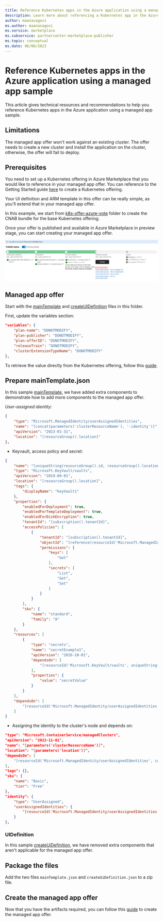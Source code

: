 ```yaml
---
title: Reference Kubernetes apps in the Azure application using a managed app sample # Add a title for the browser tab
description: Learn more about referencing a Kubernetes app in the Azure application using a managed app sample # Add a meaningful description for search results
author: maanasagovi
ms.author: maanasagovi
ms.service: marketplace
ms.subservice: partnercenter-marketplace-publisher
ms.topic: conceptual
ms.date: 06/08/2023
---
```


# Reference Kubernetes apps in the Azure application using a managed app sample

This article gives technical resources and recommendations to help you reference Kubernetes apps in the Azure application using a managed app sample.

## Limitations

The managed app offer won't work against an existing cluster. The offer needs to create a new cluster and install the application on the cluster, otherwise, the offer will fail to deploy.

## Prerequisites

You need to set up a Kubernetes offering in Azure Marketplace that you would like to reference in your managed app offer. You can reference to the Getting Started guide [here](https://github.com/Azure-Samples/kubernetes-offer-samples/blob/main/getting-started/GettingStarted.md) to create a Kubernetes offering.

Your UI definition and ARM template in this offer can be really simple, as you'll extend that in your managed app offer.

In this example, we start from [k8s-offer-azure-vote](https://github.com/Azure-Samples/kubernetes-offer-samples/tree/main/samples/k8s-offer-azure-vote) folder to create the CNAB bundle for the base Kubernetes offering.

Once your offer is published and available in Azure Marketplace in preview stage, you can start creating your managed app offer.

![Screenshot of preview link display to show managed app offer.](media/azure-container-technical-assets-kubernetes/preview-link.png)

## Managed app offer

Start with the [mainTemplate](https://github.com/Azure-Samples/kubernetes-offer-samples/blob/main/samples/managed-app-sample/mainTemplate.json) and [createUIDefinition](https://github.com/Azure-Samples/kubernetes-offer-samples/blob/main/samples/managed-app-sample/createUiDefinition.json) files in this folder. 

First, update the variables section:

```json
"variables": {
    "plan-name": "DONOTMODIFY",
    "plan-publisher": "DONOTMODIFY",
    "plan-offerID": "DONOTMODIFY",
    "releaseTrain": "DONOTMODIFY",
    "clusterExtensionTypeName": "DONOTMODIFY"
},
```
To retrieve the value directly from the Kubernetes offering, follow this [guide](/azure/aks/deploy-application-template).

## Prepare mainTemplate.json

In this sample [mainTemplate](https://github.com/Azure-Samples/kubernetes-offer-samples/blob/main/samples/managed-app-sample/mainTemplate.json), we have added extra components to demonstrate how to add more components to the managed app offer. 

*User-assigned identity*:

```json
{
    "type": "Microsoft.ManagedIdentity/userAssignedIdentities",
    "name": "[concat(parameters('clusterResourceName'), '-identity')]",
    "apiVersion": "2023-01-31",
    "location": "[resourceGroup().location]"
},
```

- Keyvault, access policy and secret:

```json
{
    "name": "[uniqueString(resourceGroup().id, resourceGroup().location, 'keyvault')]",
    "type": "Microsoft.KeyVault/vaults",
    "apiVersion": "2019-09-01",
    "location": "[resourceGroup().location]",
    "tags": {
        "displayName": "keyVault1"
    },
    "properties": {
        "enabledForDeployment": true,
        "enabledForTemplateDeployment": true,
        "enabledForDiskEncryption": true,
        "tenantId": "[subscription().tenantId]",
        "accessPolicies": [
            {
                "tenantId": "[subscription().tenantId]",
                "objectId": "[reference(resourceId('Microsoft.ManagedIdentity/userAssignedIdentities', concat(parameters('clusterResourceName'), '-identity')), '2023-01-31').principalId]",
                "permissions": {
                    "keys": [
                        "Get"
                    ],
                    "secrets": [
                        "List",
                        "Get",
                        "Set"
                    ]
                }
            }
        ],
        "sku": {
            "name": "standard",
            "family": "A"
        }
    },
    "resources": [
        {
            "type": "secrets",
            "name": "secretExample1",
            "apiVersion": "2016-10-01",
            "dependsOn": [
                "[resourceId('Microsoft.KeyVault/vaults', uniqueString(resourceGroup().id, resourceGroup().location, 'keyvault'))]"
            ],
            "properties": {
                "value": "secretValue"
            }
        }
    ],
    "dependsOn": [
        "[resourceId('Microsoft.ManagedIdentity/userAssignedIdentities', concat(parameters('clusterResourceName'), '-identity'))]"
    ]
}
```

- Assigning the identity to the cluster's node and depends on:

```json
"type": "Microsoft.ContainerService/managedClusters",
"apiVersion": "2022-11-01",
"name": "[parameters('clusterResourceName')]",
"location": "[parameters('location')]",
"dependsOn": [
    "[resourceId('Microsoft.ManagedIdentity/userAssignedIdentities', concat(parameters('clusterResourceName'), '-identity'))]"
],
"tags": {},
"sku": {
    "name": "Basic",
    "tier": "Free"
},
"identity": {
    "type": "UserAssigned",
    "userAssignedIdentities": {
        "[resourceId('Microsoft.ManagedIdentity/userAssignedIdentities', concat(parameters('clusterResourceName'), '-identity'))]": {}
    }
},
```

### UIDefinition

In this sample [createUiDefinition](https://github.com/Azure-Samples/kubernetes-offer-samples/blob/main/samples/managed-app-sample/createUiDefinition.json), we have removed extra components that aren't applicable for the managed app offer.

## Package the files

Add the two files `mainTemplate.json` and `createUiDefinition.json` to a zip file. 

## Create the managed app offer

Now that you have the artifacts required, you can follow this [guide](azure-app-offer-setup.md) to create the managed app offer.
